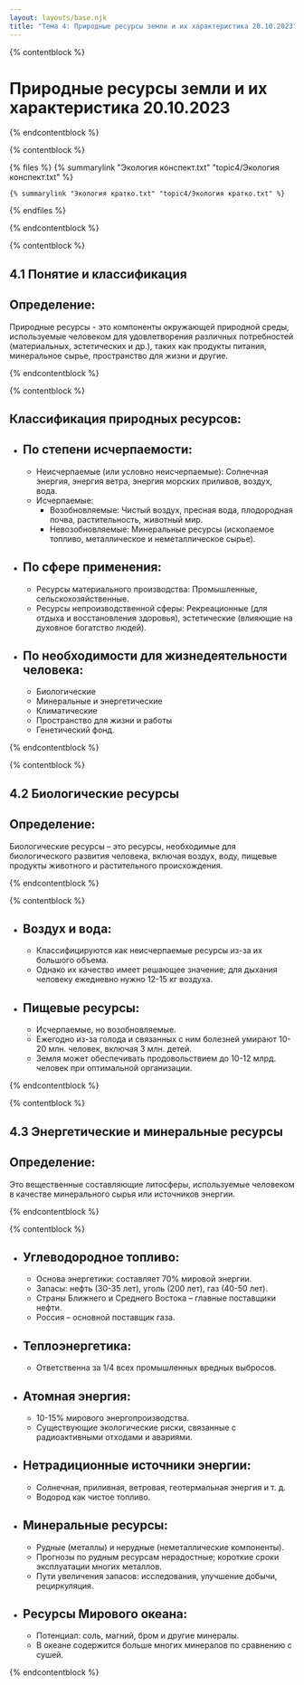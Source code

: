 ```yaml
---
layout: layouts/base.njk
title: "Тема 4: Природные ресурсы земли и их характеристика 20.10.2023"
---
```


{% contentblock %}

# Природные ресурсы земли и их характеристика 20.10.2023

{% endcontentblock %}

{% contentblock %}

{% files %}
    {% summarylink "Экология конспект.txt" "topic4/Экология конспект.txt" %}

    {% summarylink "Экология кратко.txt" "topic4/Экология кратко.txt" %}
{% endfiles %}

{% endcontentblock %}

{% contentblock %}

## 4.1 Понятие и классификация

## Определение:
Природные ресурсы - это компоненты окружающей природной среды, используемые человеком для удовлетворения различных потребностей (материальных, эстетических и др.), таких как продукты питания, минеральное сырье, пространство для жизни и другие.

{% endcontentblock %}

{% contentblock %}

## Классификация природных ресурсов:

- ## По степени исчерпаемости:
  - Неисчерпаемые (или условно неисчерпаемые): Солнечная энергия, энергия ветра, энергия морских приливов, воздух, вода.
  - Исчерпаемые:  
    - Возобновляемые: Чистый воздух, пресная вода, плодородная почва, растительность, животный мир.
    - Невозобновляемые: Минеральные ресурсы (ископаемое топливо, металлическое и неметаллическое сырье).

- ## По сфере применения:
  - Ресурсы материального производства: Промышленные, сельскохозяйственные.
  - Ресурсы непроизводственной сферы: Рекреационные (для отдыха и восстановления здоровья), эстетические (влияющие на духовное богатство людей).

- ## По необходимости для жизнедеятельности человека:
  - Биологические
  - Минеральные и энергетические
  - Климатические
  - Пространство для жизни и работы
  - Генетический фонд.

{% endcontentblock %}

{% contentblock %}

## 4.2 Биологические ресурсы

## Определение:
Биологические ресурсы – это ресурсы, необходимые для биологического развития человека, включая воздух, воду, пищевые продукты животного и растительного происхождения.

{% endcontentblock %}

{% contentblock %}

- ## Воздух и вода:
  - Классифицируются как неисчерпаемые ресурсы из-за их большого объема.
  - Однако их качество имеет решающее значение; для дыхания человеку ежедневно нужно 12-15 кг воздуха.

- ## Пищевые ресурсы:
  - Исчерпаемые, но возобновляемые.
  - Ежегодно из-за голода и связанных с ним болезней умирают 10-20 млн. человек, включая 3 млн. детей.
  - Земля может обеспечивать продовольствием до 10-12 млрд. человек при оптимальной организации.

{% endcontentblock %}

{% contentblock %}

## 4.3 Энергетические и минеральные ресурсы

## Определение:
Это вещественные составляющие литосферы, используемые человеком в качестве минерального сырья или источников энергии.

{% endcontentblock %}

{% contentblock %}

- ## Углеводородное топливо:
  - Основа энергетики: составляет 70% мировой энергии.
  - Запасы: нефть (30-35 лет), уголь (200 лет), газ (40-50 лет).
  - Страны Ближнего и Среднего Востока – главные поставщики нефти.
  - Россия – основной поставщик газа.

- ## Теплоэнергетика:
  - Ответственна за 1/4 всех промышленных вредных выбросов.

- ## Атомная энергия:
  - 10-15% мирового энергопроизводства.
  - Существующие экологические риски, связанные с радиоактивными отходами и авариями.

- ## Нетрадиционные источники энергии:
  - Солнечная, приливная, ветровая, геотермальная энергия и т. д.
  - Водород как чистое топливо.

- ## Минеральные ресурсы:
  - Рудные (металлы) и нерудные (неметаллические компоненты).
  - Прогнозы по рудным ресурсам нерадостные; короткие сроки эксплуатации многих металлов.
  - Пути увеличения запасов: исследования, улучшение добычи, рециркуляция.

- ## Ресурсы Мирового океана:
  - Потенциал: соль, магний, бром и другие минералы.
  - В океане содержится больше многих минералов по сравнению с сушей.

{% endcontentblock %}